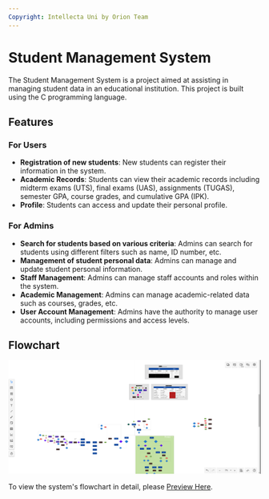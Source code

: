 ```yaml
---
Copyright: Intellecta Uni by Orion Team
---
```


# Student Management System

The Student Management System is a project aimed at assisting in managing student data in an educational institution. This project is built using the C programming language.

## Features

### For Users

- **Registration of new students**: New students can register their information in the system.
- **Academic Records**: Students can view their academic records including midterm exams (UTS), final exams (UAS), assignments (TUGAS), semester GPA, course grades, and cumulative GPA (IPK).
- **Profile**: Students can access and update their personal profile.

### For Admins

- **Search for students based on various criteria**: Admins can search for students using different filters such as name, ID number, etc.
- **Management of student personal data**: Admins can manage and update student personal information.
- **Staff Management**: Admins can manage staff accounts and roles within the system.
- **Academic Management**: Admins can manage academic-related data such as courses, grades, etc.
- **User Account Management**: Admins have the authority to manage user accounts, including permissions and access levels.

## Flowchart

![Flowchart](flow_ongoing.png)

To view the system's flowchart in detail, please [Preview Here](https://cacoo.com/diagrams/aoZuYT59UtRwv4Go/97711).


















